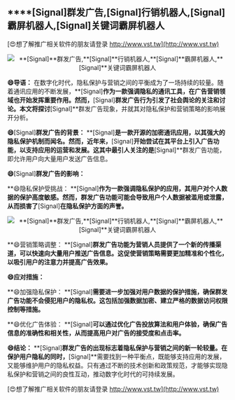 ## ****[Signal]**群发广告,**[Signal]**行销机器人,**[Signal]**霸屏机器人,**[Signal]**关键词霸屏机器人**

[😍想了解推广相关软件的朋友请登录 http://www.vst.tw](http://www.vst.tw)

 <center><img src="https://vst.tw/MP4/tuiguang/png/8.png" alt="**[Signal]**群发广告,**[Signal]**行销机器人,**[Signal]**霸屏机器人,**[Signal]**关键词霸屏机器人"></center>

**😄导语：**
在数字化时代，隐私保护与营销之间的平衡成为了一场持续的较量。随着通讯应用的不断发展，**[Signal]**作为一款强调隐私的通讯工具，在广告营销领域也开始发挥重要作用。然而，**[Signal]**群发广告行为引发了社会舆论的关注和讨论。本文将探讨**[Signal]**群发广告现象，并就其对隐私保护和营销策略的影响展开分析。

**😄**[Signal]**群发广告的背景：**
**[Signal]**是一款开源的加密通讯应用，以其强大的隐私保护机制而闻名。然而，近年来，**[Signal]**开始尝试在其平台上引入广告功能，以支持应用的运营和发展。这其中最引人关注的是**[Signal]**群发广告功能，即允许用户向大量用户发送广告信息。

**😄**[Signal]**群发广告的影响：**

**😄隐私保护受挑战： **[Signal]**作为一款强调隐私保护的应用，其用户对个人数据的保护高度敏感。然而，群发广告功能可能会导致用户个人数据被滥用或泄露，从而损害了**[Signal]**在隐私保护方面的声誉。**

 <center><img src="https://vst.tw/MP4/tuiguang/png/7.png" alt="**[Signal]**群发广告,**[Signal]**行销机器人,**[Signal]**霸屏机器人,**[Signal]**关键词霸屏机器人"></center>

**😄营销策略调整： **[Signal]**群发广告功能为营销人员提供了一个新的传播渠道，可以快速向大量用户推送广告信息。这促使营销策略需要更加精准和个性化，以吸引用户的注意力并提高广告效果。**

**😄应对措施：**

**😄加强隐私保护： **[Signal]**需要进一步加强对用户数据的保护措施，确保群发广告功能不会侵犯用户的隐私权。这包括加强数据加密、建立严格的数据访问权限控制等措施。**

**😄优化广告体验： **[Signal]**可以通过优化广告投放算法和用户体验，确保广告信息的准确性和相关性，从而提高用户对广告的接受度和点击率。**

**😄结论：**
**[Signal]**群发广告的出现标志着隐私保护与营销之间的新一轮较量。在保护用户隐私的同时，**[Signal]**需要找到一种平衡点，既能够支持应用的发展，又能够维护用户的隐私权益。只有通过不断的技术创新和政策规范，才能够实现隐私保护和营销之间的良性互动，推动数字化时代的可持续发展。

[😍想了解推广相关软件的朋友请登录 http://www.vst.tw](http://www.vst.tw)



